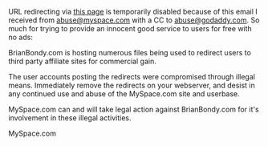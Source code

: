 URL redirecting via [this page][1] is temporarily disabled because of this email I received from abuse@myspace.com with a CC to abuse@godaddy.com. So much for trying to provide an innocent good service to users for free with no ads:

BrianBondy.com is hosting numerous files being used to redirect users to third party affiliate sites for commercial gain.

The user accounts posting the redirects were compromised through illegal means. Immediately remove the redirects on your webserver, and desist in any continued use and abuse of the MySpace.com site and userbase.

MySpace.com can and will take legal action against BrianBondy.com for it's involvement in these illegal activities.

MySpace.com

[1]: https://brianbondy.com/other/smallURL.aspx
